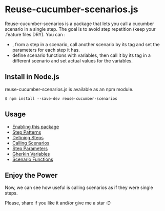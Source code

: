 # Reuse-cucumber-scenarios.js

Reuse-cucumber-scenarios is a package that lets you call a cucumber scenario in a single step.
The goal is to avoid step repetition (keep your .feature files DRY). 
You can :
 - , from a step in a scenario, call another scenario by its tag and set the parameters for each step it has.
 - define scenario functions with variables, then call it by its tag in a different scenario and set actual values for the variables.

## Install in Node.js

reuse-cucumber-scenarios.js is available as an npm module.

``` shell
$ npm install --save-dev reuse-cucumber-scenarios
```

## Usage

* [Enabling this package](/docs/enabling.md)
* [Step Patterns](/docs/stepPatterns.md)
* [Defining Steps](/docs/definingSteps.md)
* [Calling Scenarios](/docs/callingScenarios.md)
* [Step Parameters](/docs/stepParameters.md)
* [Gherkin Variables](/docs/gherkinVariables.md)
* [Scenario Functions](/docs/scenarioFunctions.md)


## Enjoy the Power

Now, we can see how useful is calling scenarios as if they were single steps.

Please, share if you like it and/or give me a star :D
